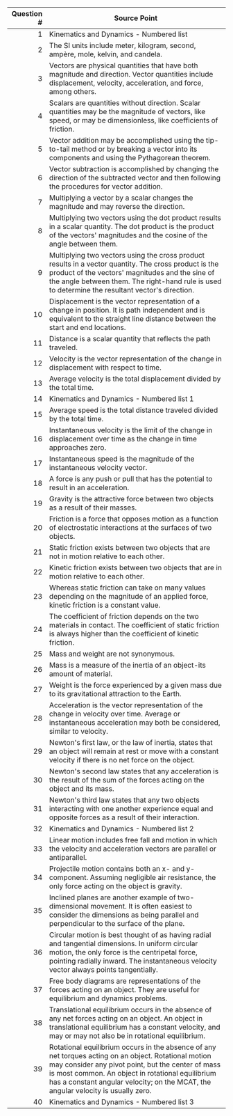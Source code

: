 | Question # | Source Point |
|---:|---|
| 1 | Kinematics and Dynamics - Numbered list |
| 2 | The SI units include meter, kilogram, second, ampère, mole, kelvin, and candela. |
| 3 | Vectors are physical quantities that have both magnitude and direction. Vector quantities include displacement, velocity, acceleration, and force, among others. |
| 4 | Scalars are quantities without direction. Scalar quantities may be the magnitude of vectors, like speed, or may be dimensionless, like coefficients of friction. |
| 5 | Vector addition may be accomplished using the tip-to-tail method or by breaking a vector into its components and using the Pythagorean theorem. |
| 6 | Vector subtraction is accomplished by changing the direction of the subtracted vector and then following the procedures for vector addition. |
| 7 | Multiplying a vector by a scalar changes the magnitude and may reverse the direction. |
| 8 | Multiplying two vectors using the dot product results in a scalar quantity. The dot product is the product of the vectors' magnitudes and the cosine of the angle between them. |
| 9 | Multiplying two vectors using the cross product results in a vector quantity. The cross product is the product of the vectors' magnitudes and the sine of the angle between them. The right-hand rule is used to determine the resultant vector's direction. |
| 10 | Displacement is the vector representation of a change in position. It is path independent and is equivalent to the straight line distance between the start and end locations. |
| 11 | Distance is a scalar quantity that reflects the path traveled. |
| 12 | Velocity is the vector representation of the change in displacement with respect to time. |
| 13 | Average velocity is the total displacement divided by the total time. |
| 14 | Kinematics and Dynamics  Numbered list 1 |
| 15 | Average speed is the total distance traveled divided by the total time. |
| 16 | Instantaneous velocity is the limit of the change in displacement over time as the change in time approaches zero. |
| 17 | Instantaneous speed is the magnitude of the instantaneous velocity vector. |
| 18 | A force is any push or pull that has the potential to result in an acceleration. |
| 19 | Gravity is the attractive force between two objects as a result of their masses. |
| 20 | Friction is a force that opposes motion as a function of electrostatic interactions at the surfaces of two objects. |
| 21 | Static friction exists between two objects that are not in motion relative to each other. |
| 22 | Kinetic friction exists between two objects that are in motion relative to each other. |
| 23 | Whereas static friction can take on many values depending on the magnitude of an applied force, kinetic friction is a constant value. |
| 24 | The coefficient of friction depends on the two materials in contact. The coefficient of static friction is always higher than the coefficient of kinetic friction. |
| 25 | Mass and weight are not synonymous. |
| 26 | Mass is a measure of the inertia of an object-its amount of material. |
| 27 | Weight is the force experienced by a given mass due to its gravitational attraction to the Earth. |
| 28 | Acceleration is the vector representation of the change in velocity over time. Average or instantaneous acceleration may both be considered, similar to velocity. |
| 29 | Newton's first law, or the law of inertia, states that an object will remain at rest or move with a constant velocity if there is no net force on the object. |
| 30 | Newton's second law states that any acceleration is the result of the sum of the forces acting on the object and its mass. |
| 31 | Newton's third law states that any two objects interacting with one another experience equal and opposite forces as a result of their interaction. |
| 32 | Kinematics and Dynamics  Numbered list 2 |
| 33 | Linear motion includes free fall and motion in which the velocity and acceleration vectors are parallel or antiparallel. |
| 34 | Projectile motion contains both an x- and y-component. Assuming negligible air resistance, the only force acting on the object is gravity. |
| 35 | Inclined planes are another example of two-dimensional movement. It is often easiest to consider the dimensions as being parallel and perpendicular to the surface of the plane. |
| 36 | Circular motion is best thought of as having radial and tangential dimensions. In uniform circular motion, the only force is the centripetal force, pointing radially inward. The instantaneous velocity vector always points tangentially. |
| 37 | Free body diagrams are representations of the forces acting on an object. They are useful for equilibrium and dynamics problems. |
| 38 | Translational equilibrium occurs in the absence of any net forces acting on an object. An object in translational equilibrium has a constant velocity, and may or may not also be in rotational equilibrium. |
| 39 | Rotational equilibrium occurs in the absence of any net torques acting on an object. Rotational motion may consider any pivot point, but the center of mass is most common. An object in rotational equilibrium has a constant angular velocity; on the MCAT, the angular velocity is usually zero. |
| 40 | Kinematics and Dynamics  Numbered list 3 |